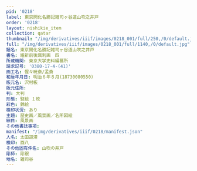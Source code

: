 ```yaml
---
pid: '0218'
label: 東京開化名勝記雑司ヶ谷道山吹之井戸
order: '0218'
layout: nishikie_item
collection: qatar
thumbnail: "/img/derivatives/iiif/images/0218_001/full/250,/0/default.jpg"
full: "/img/derivatives/iiif/images/0218_001/full/1140,/0/default.jpg"
題名: 東京開化名勝記雑司ヶ谷道山吹之井戸
書名: 維新前後諷刺画　四
所蔵機関: 東京大学史料編纂所
請求記号: '0380-17-4-(41)'
画工名: 惺々暁斎/孟斎
和暦年月日: 明治６年８月(18730080550)
版元名: 沢村板
版元住所: 
判: 大判
形態: 竪絵 １枚
彩色: 錦絵
検印状況: あり
主題: 歴史画／風景画／名所図絵
細目: 風景画
その他書誌事項: 
manifest: "/img/derivatives/iiif/0218/manifest.json"
人名: 太田道灌
検印: 酉八
その他固有件名: 山吹の井戸
彫師: 彫銀
地名: 雑司谷
---
```

